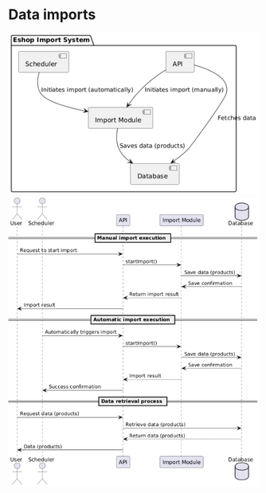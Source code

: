 # Data imports

![alt text](https://github.com/AndrejTS/data-imports/blob/main/uml.png)
![alt text](https://github.com/AndrejTS/data-imports/blob/main/uml_sek.png)
